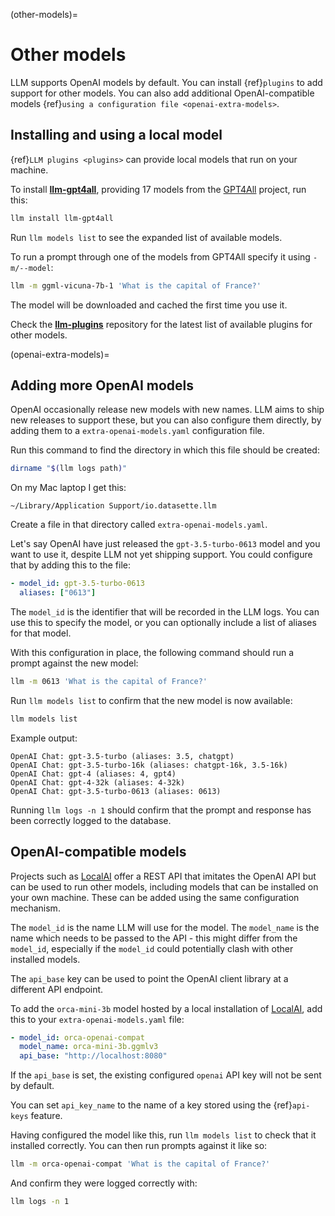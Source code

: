 (other-models)=
# Other models

LLM supports OpenAI models by default. You can install {ref}`plugins` to add support for other models. You can also add additional OpenAI-compatible models {ref}`using a configuration file <openai-extra-models>`.

## Installing and using a local model

{ref}`LLM plugins <plugins>` can provide local models that run on your machine.

To install **[llm-gpt4all](https://github.com/simonw/llm-gpt4all)**, providing 17 models from the [GPT4All](https://gpt4all.io/) project, run this:

```bash
llm install llm-gpt4all
```
Run `llm models list` to see the expanded list of available models.

To run a prompt through one of the models from GPT4All specify it using `-m/--model`:
```bash
llm -m ggml-vicuna-7b-1 'What is the capital of France?'
```
The model will be downloaded and cached the first time you use it.

Check the **[llm-plugins](https://github.com/simonw/llm-plugins)** repository for the latest list of available plugins for other models.

(openai-extra-models)=

## Adding more OpenAI models

OpenAI occasionally release new models with new names. LLM aims to ship new releases to support these, but you can also configure them directly, by adding them to a `extra-openai-models.yaml` configuration file.

Run this command to find the directory in which this file should be created:

```bash
dirname "$(llm logs path)"
```
On my Mac laptop I get this:
```
~/Library/Application Support/io.datasette.llm
```
Create a file in that directory called `extra-openai-models.yaml`.

Let's say OpenAI have just released the `gpt-3.5-turbo-0613` model and you want to use it, despite LLM not yet shipping support. You could configure that by adding this to the file:

```yaml
- model_id: gpt-3.5-turbo-0613
  aliases: ["0613"]
```
The `model_id` is the identifier that will be recorded in the LLM logs. You can use this to specify the model, or you can optionally include a list of aliases for that model.

With this configuration in place, the following command should run a prompt against the new model:

```bash
llm -m 0613 'What is the capital of France?'
```
Run `llm models list` to confirm that the new model is now available:
```bash
llm models list
```
Example output:
```
OpenAI Chat: gpt-3.5-turbo (aliases: 3.5, chatgpt)
OpenAI Chat: gpt-3.5-turbo-16k (aliases: chatgpt-16k, 3.5-16k)
OpenAI Chat: gpt-4 (aliases: 4, gpt4)
OpenAI Chat: gpt-4-32k (aliases: 4-32k)
OpenAI Chat: gpt-3.5-turbo-0613 (aliases: 0613)
```
Running `llm logs -n 1` should confirm that the prompt and response has been correctly logged to the database.

## OpenAI-compatible models

Projects such as [LocalAI](https://localai.io/) offer a REST API that imitates the OpenAI API but can be used to run other models, including models that can be installed on your own machine. These can be added using the same configuration mechanism.

The `model_id` is the name LLM will use for the model. The `model_name` is the name which needs to be passed to the API - this might differ from the `model_id`, especially if the `model_id` could potentially clash with other installed models.

The `api_base` key can be used to point the OpenAI client library at a different API endpoint.

To add the `orca-mini-3b` model hosted by a local installation of [LocalAI](https://localai.io/), add this to your `extra-openai-models.yaml` file:

```yaml
- model_id: orca-openai-compat
  model_name: orca-mini-3b.ggmlv3
  api_base: "http://localhost:8080"
```
If the `api_base` is set, the existing configured `openai` API key will not be sent by default.

You can set `api_key_name` to the name of a key stored using the {ref}`api-keys` feature.

Having configured the model like this, run `llm models list` to check that it installed correctly. You can then run prompts against it like so:

```bash
llm -m orca-openai-compat 'What is the capital of France?'
```
And confirm they were logged correctly with:
```bash
llm logs -n 1
```
